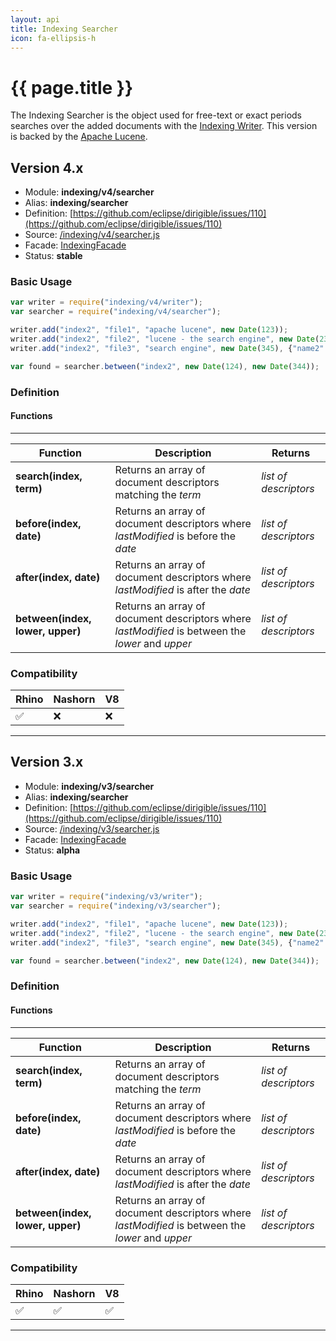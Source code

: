 ```yaml
---
layout: api
title: Indexing Searcher
icon: fa-ellipsis-h
---
```


{{ page.title }}
===

The Indexing Searcher is the object used for free-text or exact periods searches over the added documents with the [Indexing Writer](indexing_writer.html). This version is backed by the [Apache Lucene](http://lucene.apache.org/).

Version 4.x
---

- Module: **indexing/v4/searcher**
- Alias: **indexing/searcher**
- Definition: [https://github.com/eclipse/dirigible/issues/110](https://github.com/eclipse/dirigible/issues/110)
- Source: [/indexing/v4/searcher.js](https://github.com/dirigiblelabs/api-indexing/blob/master/indexing/v4/searcher.js)
- Facade: [IndexingFacade](https://github.com/eclipse/dirigible/blob/master/api/api-facade/api-indexing/src/main/java/org/eclipse/dirigible/api/v3/indexing/IndexingFacade.java)
- Status: **stable**


### Basic Usage

```javascript
var writer = require("indexing/v4/writer");
var searcher = require("indexing/v4/searcher");

writer.add("index2", "file1", "apache lucene", new Date(123));
writer.add("index2", "file2", "lucene - the search engine", new Date(234), {"name2":"value2"});
writer.add("index2", "file3", "search engine", new Date(345), {"name2":"value2"});

var found = searcher.between("index2", new Date(124), new Date(344));
```

### Definition

#### Functions

---

Function     | Description | Returns
------------ | ----------- | --------
**search(index, term)**   | Returns an array of document descriptors matching the *term* | *list of descriptors*
**before(index, date)**   | Returns an array of document descriptors where *lastModified* is before the *date* | *list of descriptors*
**after(index, date)**   | Returns an array of document descriptors where *lastModified* is after the *date* | *list of descriptors*
**between(index, lower, upper)**   | Returns an array of document descriptors where *lastModified* is between the *lower* and *upper* | *list of descriptors*


### Compatibility

Rhino | Nashorn | V8
----- | ------- | --------
 ✅  | ❌  | ❌
 
 ---

Version 3.x
---


- Module: **indexing/v3/searcher**
- Alias: **indexing/searcher**
- Definition: [https://github.com/eclipse/dirigible/issues/110](https://github.com/eclipse/dirigible/issues/110)
- Source: [/indexing/v3/searcher.js](https://github.com/dirigiblelabs/api-v3-indexing/blob/master/indexing/v3/searcher.js)
- Facade: [IndexingFacade](https://github.com/eclipse/dirigible/blob/master/api/api-facade/api-indexing/src/main/java/org/eclipse/dirigible/api/v3/indexing/IndexingFacade.java)
- Status: **alpha**


### Basic Usage

```javascript
var writer = require("indexing/v3/writer");
var searcher = require("indexing/v3/searcher");

writer.add("index2", "file1", "apache lucene", new Date(123));
writer.add("index2", "file2", "lucene - the search engine", new Date(234), {"name2":"value2"});
writer.add("index2", "file3", "search engine", new Date(345), {"name2":"value2"});

var found = searcher.between("index2", new Date(124), new Date(344));
```

### Definition

#### Functions

---

Function     | Description | Returns
------------ | ----------- | --------
**search(index, term)**   | Returns an array of document descriptors matching the *term* | *list of descriptors*
**before(index, date)**   | Returns an array of document descriptors where *lastModified* is before the *date* | *list of descriptors*
**after(index, date)**   | Returns an array of document descriptors where *lastModified* is after the *date* | *list of descriptors*
**between(index, lower, upper)**   | Returns an array of document descriptors where *lastModified* is between the *lower* and *upper* | *list of descriptors*


### Compatibility

Rhino | Nashorn | V8
----- | ------- | --------
 ✅  | ✅  | ✅
 
 ---
